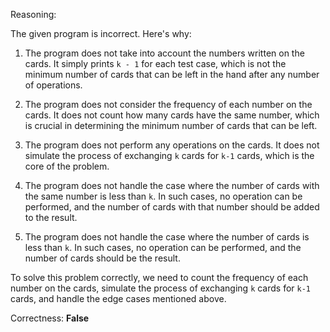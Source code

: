 Reasoning:

The given program is incorrect. Here's why:

1. The program does not take into account the numbers written on the cards. It simply prints `k - 1` for each test case, which is not the minimum number of cards that can be left in the hand after any number of operations.

2. The program does not consider the frequency of each number on the cards. It does not count how many cards have the same number, which is crucial in determining the minimum number of cards that can be left.

3. The program does not perform any operations on the cards. It does not simulate the process of exchanging `k` cards for `k-1` cards, which is the core of the problem.

4. The program does not handle the case where the number of cards with the same number is less than `k`. In such cases, no operation can be performed, and the number of cards with that number should be added to the result.

5. The program does not handle the case where the number of cards is less than `k`. In such cases, no operation can be performed, and the number of cards should be the result.

To solve this problem correctly, we need to count the frequency of each number on the cards, simulate the process of exchanging `k` cards for `k-1` cards, and handle the edge cases mentioned above.

Correctness: **False**